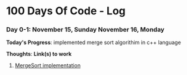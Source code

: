 # 100 Days Of Code - Log


### Day 0-1: November 15, Sunday       November 16, Monday

**Today's Progress**: implemented merge sort algorithim in c++ language

**Thoughts**: 
**Link(s) to work**
1. [MergeSort implementation](https://github.com/PHAGUN-JAIN/Algorithms/blob/local/Mergesort/MergeSortPJ.cpp)

